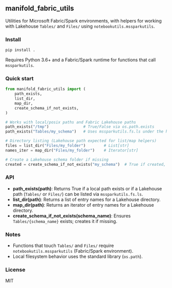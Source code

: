 ## manifold_fabric_utils

Utilities for Microsoft Fabric/Spark environments, with helpers for working with Lakehouse `Tables/` and `Files/` using `notebookutils.mssparkutils`.

### Install

```bash
pip install .
```

Requires Python 3.6+ and a Fabric/Spark runtime for functions that call `mssparkutils`.

### Quick start

```python
from manifold_fabric_utils import (
    path_exists,
    list_dir,
    map_dir,
    create_schema_if_not_exists,
)

# Works with local/posix paths and Fabric Lakehouse paths
path_exists("/tmp")               # True/False via os.path.exists
path_exists("Tables/my_schema")   # Uses mssparkutils.fs.ls under the hood

# Directory listing (Lakehouse path expected for list/map helpers)
files = list_dir("Files/my_folder")        # List[str]
names_iter = map_dir("Files/my_folder")    # Iterator[str]

# Create a Lakehouse schema folder if missing
created = create_schema_if_not_exists("my_schema")  # True if created, else False
```

### API

- **path_exists(path)**: Returns True if a local path exists or if a Lakehouse path (`Tables/` or `Files/`) can be listed via `mssparkutils.fs.ls`.
- **list_dir(path)**: Returns a list of entry names for a Lakehouse directory.
- **map_dir(path)**: Returns an iterator of entry names for a Lakehouse directory.
- **create_schema_if_not_exists(schema_name)**: Ensures `Tables/{schema_name}` exists; creates it if missing.

### Notes

- Functions that touch `Tables/` and `Files/` require `notebookutils.mssparkutils` (Fabric/Spark environment).
- Local filesystem behavior uses the standard library (`os.path`).

### License

MIT


